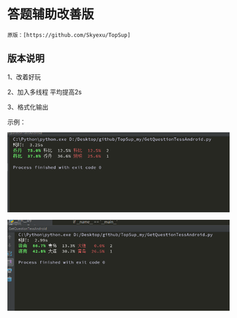 # 答题辅助改善版

    原版：[https://github.com/Skyexu/TopSup]
    
## 版本说明

1、改着好玩

2、加入多线程 平均提高2s

3、格式化输出

示例：

![image](https://github.com/heishanmao/TopSup_scott/blob/master/resources/1.png)

![image](https://github.com/heishanmao/TopSup_scott/blob/master/resources/2.png)
